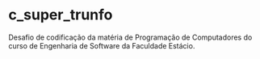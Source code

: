 # c_super_trunfo
Desafio de codificação da matéria de Programação de Computadores do curso de Engenharia de Software da Faculdade Estácio.
